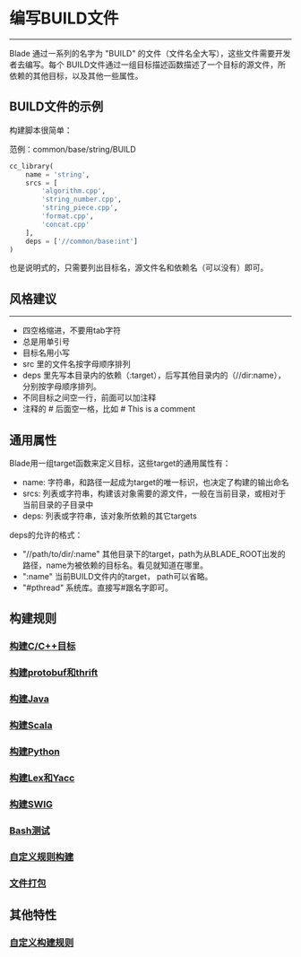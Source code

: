 # 编写BUILD文件
--------

Blade 通过一系列的名字为 "BUILD" 的文件（文件名全大写），这些文件需要开发者去编写。每个 BUILD文件通过一组目标描述函数描述了一个目标的源文件，所依赖的其他目标，以及其他一些属性。

## BUILD文件的示例

构建脚本很简单：

范例：common/base/string/BUILD
```python
cc_library(
    name = 'string',
    srcs = [
        'algorithm.cpp',
        'string_number.cpp',
        'string_piece.cpp',
        'format.cpp',
        'concat.cpp'
    ],
    deps = ['//common/base:int']
)
```
也是说明式的，只需要列出目标名，源文件名和依赖名（可以没有）即可。

## 风格建议
---------
* 四空格缩进，不要用tab字符
* 总是用单引号
* 目标名用小写
* src 里的文件名按字母顺序排列
* deps 里先写本目录内的依赖（:target），后写其他目录内的（//dir:name），分别按字母顺序排列。
* 不同目标之间空一行，前面可以加注释
* 注释的 # 后面空一格，比如 # This is a comment

## 通用属性
Blade用一组target函数来定义目标，这些target的通用属性有：

 * name: 字符串，和路径一起成为target的唯一标识，也决定了构建的输出命名
 * srcs: 列表或字符串，构建该对象需要的源文件，一般在当前目录，或相对于当前目录的子目录中
 * deps: 列表或字符串，该对象所依赖的其它targets

deps的允许的格式：

 * "//path/to/dir/:name" 其他目录下的target，path为从BLADE_ROOT出发的路径，name为被依赖的目标名。看见就知道在哪里。
 * ":name" 当前BUILD文件内的target， path可以省略。
 * "#pthread" 系统库。直接写#跟名字即可。

## 构建规则

### [构建C/C++目标](build_rules/cc.md)
### [构建protobuf和thrift](build_rules/idl.md)
### [构建Java](build_rules/java.md)
### [构建Scala](build_rules/scala.md)
### [构建Python](build_rules/python.md)
### [构建Lex和Yacc](build_rules/lexyacc.md)
### [构建SWIG](build_rules/swig.md)
### [Bash测试](build_rules/shell.md)
### [自定义规则构建](build_rules/gen_rule.md)
### [文件打包](build_rules/package.md)

## 其他特性

### [自定义构建规则](include.md)
